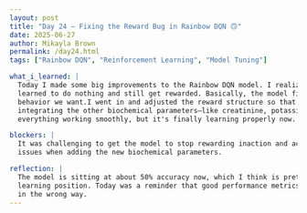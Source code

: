 ```yaml
---
layout: post  
title: "Day 24 – Fixing the Reward Bug in Rainbow DQN 🙃"  
date: 2025-06-27  
author: Mikayla Brown  
permalink: /day24.html  
tags: ["Rainbow DQN", "Reinforcement Learning", "Model Tuning"]

what_i_learned: |
  Today I made some big improvements to the Rainbow DQN model. I realized that the reason it was performing so "well" before was because it had 
  learned to do nothing and still get rewarded. Basically, the model figured out that inaction gave it good results, which obviously isn’t the 
  behavior we want.I went in and adjusted the reward structure so that doing nothing wouldn’t be seen as the best option. I also worked on
  integrating the other biochemical parameters—like creatinine, potassium, sodium, and GPT—into the model. It was a bit of a struggle to get  
  everything working smoothly, but it's finally learning properly now.

blockers: |
  It was challenging to get the model to stop rewarding inaction and actually learn from the environment. Also had to deal with some integration 
  issues when adding the new biochemical parameters.

reflection: |
  The model is sitting at about 50% accuracy now, which I think is pretty solid progress. The average reward is at 100%, so we're in a strong  
  learning position. Today was a reminder that good performance metrics don’t always mean good behavior sometimes the model is just being clever 
  in the wrong way.
---
```


